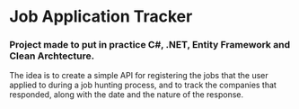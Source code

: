 # Job Application Tracker

### Project made to put in practice C#, .NET, Entity Framework and Clean Archtecture.

The idea is to create a simple API for registering the jobs that the user applied to during a job hunting process, 
and to track the companies that responded, along with the date and the nature of the response.

